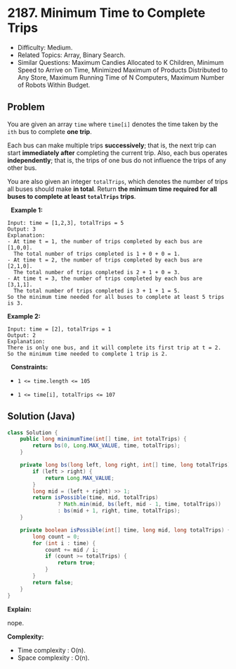 # 2187. Minimum Time to Complete Trips

- Difficulty: Medium.
- Related Topics: Array, Binary Search.
- Similar Questions: Maximum Candies Allocated to K Children, Minimum Speed to Arrive on Time, Minimized Maximum of Products Distributed to Any Store, Maximum Running Time of N Computers, Maximum Number of Robots Within Budget.

## Problem

You are given an array ```time``` where ```time[i]``` denotes the time taken by the ```ith``` bus to complete **one trip**.

Each bus can make multiple trips **successively**; that is, the next trip can start **immediately after** completing the current trip. Also, each bus operates **independently**; that is, the trips of one bus do not influence the trips of any other bus.

You are also given an integer ```totalTrips```, which denotes the number of trips all buses should make **in total**. Return **the **minimum time** required for all buses to complete **at least** **```totalTrips```** trips**.

 
**Example 1:**

```
Input: time = [1,2,3], totalTrips = 5
Output: 3
Explanation:
- At time t = 1, the number of trips completed by each bus are [1,0,0]. 
  The total number of trips completed is 1 + 0 + 0 = 1.
- At time t = 2, the number of trips completed by each bus are [2,1,0]. 
  The total number of trips completed is 2 + 1 + 0 = 3.
- At time t = 3, the number of trips completed by each bus are [3,1,1]. 
  The total number of trips completed is 3 + 1 + 1 = 5.
So the minimum time needed for all buses to complete at least 5 trips is 3.
```

**Example 2:**

```
Input: time = [2], totalTrips = 1
Output: 2
Explanation:
There is only one bus, and it will complete its first trip at t = 2.
So the minimum time needed to complete 1 trip is 2.
```

 
**Constraints:**


	
- ```1 <= time.length <= 105```
	
- ```1 <= time[i], totalTrips <= 107```



## Solution (Java)

```java
class Solution {
    public long minimumTime(int[] time, int totalTrips) {
        return bs(0, Long.MAX_VALUE, time, totalTrips);
    }

    private long bs(long left, long right, int[] time, long totalTrips) {
        if (left > right) {
            return Long.MAX_VALUE;
        }
        long mid = (left + right) >> 1;
        return isPossible(time, mid, totalTrips)
                ? Math.min(mid, bs(left, mid - 1, time, totalTrips))
                : bs(mid + 1, right, time, totalTrips);
    }

    private boolean isPossible(int[] time, long mid, long totalTrips) {
        long count = 0;
        for (int i : time) {
            count += mid / i;
            if (count >= totalTrips) {
                return true;
            }
        }
        return false;
    }
}
```

**Explain:**

nope.

**Complexity:**

* Time complexity : O(n).
* Space complexity : O(n).
